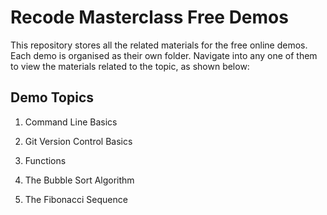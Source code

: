 # Recode Masterclass Free Demos

This repository stores all the related materials for the free online demos. Each demo is organised as their own folder. Navigate into any one of them to view the materials related to the topic, as shown below:

## Demo Topics

1. Command Line Basics

2. Git Version Control Basics

3. Functions

4. The Bubble Sort Algorithm

5. The Fibonacci Sequence
